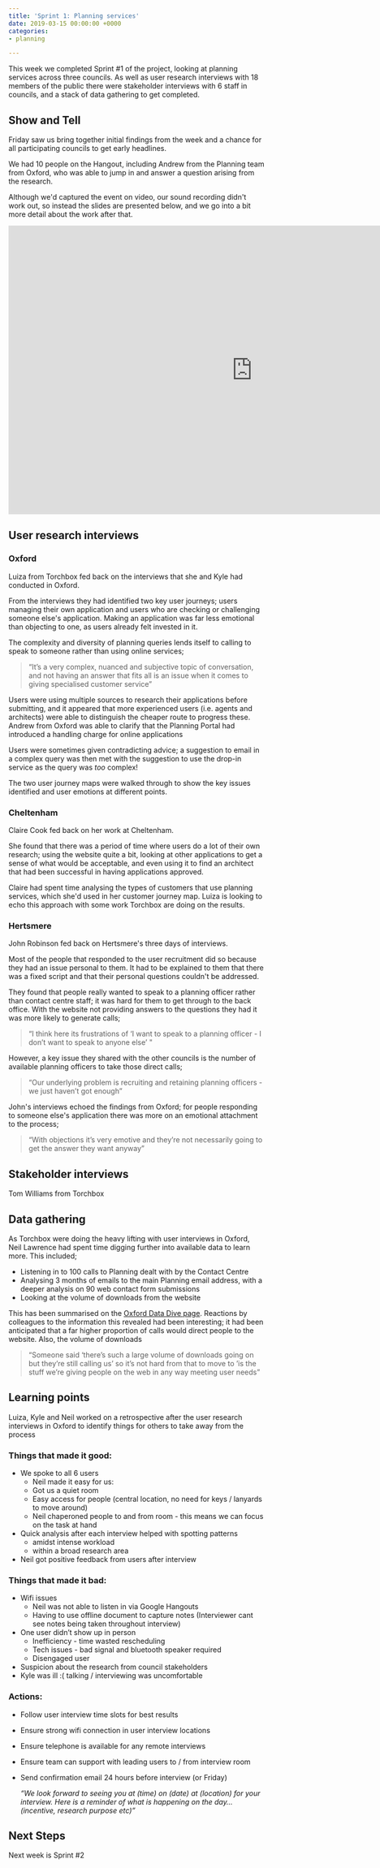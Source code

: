 ```yaml
---
title: 'Sprint 1: Planning services'
date: 2019-03-15 00:00:00 +0000
categories:
- planning

---
```

This week we completed Sprint #1 of the project, looking at planning services across three councils. As well as user research interviews with 18 members of the public there were stakeholder interviews with 6 staff in councils, and a stack of data gathering to get completed.

## Show and Tell

Friday saw us bring together initial findings from the week and a chance for all participating councils to get early headlines.

We had 10 people on the Hangout, including Andrew from the Planning team from Oxford, who was able to jump in and answer a question arising from the research.

Although we'd captured the event on video, our sound recording didn't work out, so instead the slides are presented below, and we go into a bit more detail about the work after that.

<iframe src="https://docs.google.com/presentation/d/e/2PACX-1vRL60AkTgPt42DSsPPfXepnQca6IR7iircKCS7ixlylSyPr0m_S6GRi94dUAH41u5nNAuIB_vXlN4jO/embed?start=false&loop=false&delayms=5000" frameborder="0" width="960" height="569" allowfullscreen="true" mozallowfullscreen="true" webkitallowfullscreen="true"></iframe>

## User research interviews

### Oxford

Luiza from Torchbox fed back on the interviews that she and Kyle had conducted in Oxford.

From the interviews they had identified two key user journeys; users managing their own application and users  who are checking or challenging someone else's application. Making an application was far less emotional than objecting to one, as users already felt invested in it. 

The complexity and diversity of planning queries lends itself to calling to speak to someone rather than using online services; 

> “It’s a very complex, nuanced and subjective topic of conversation, and not having an answer that fits all is an issue when it comes to giving specialised customer service”

Users were using multiple sources to research their applications before submitting, and it appeared that more experienced users (i.e. agents and architects) were able to distinguish the cheaper route to progress these. Andrew from Oxford was able to clarify that the Planning Portal had introduced a handling charge for online applications

Users were sometimes given contradicting advice; a suggestion to email in a complex query was then met with the suggestion to use the drop-in service as the query was _too_ complex!

The two user journey maps were walked through to show the key issues identified and user emotions at different points.

### Cheltenham

Claire Cook fed back on her work at Cheltenham.

She found that there was a period of time where users do a lot of their own research; using the website quite a bit, looking at other applications to get a sense of what would be acceptable, and even using it to find an architect that had been successful in having applications approved. 

Claire had spent time analysing the types of customers that use planning services, which she'd used in her customer journey map. Luiza is looking to echo this approach with some work Torchbox are doing on the results.

### Hertsmere

John Robinson fed back on Hertsmere's three days of interviews.

Most of the people that responded to the user recruitment did so because they had an issue personal to them. It had to be explained to them that there was a fixed script and that their personal questions couldn't be addressed.

They found that people really wanted to speak to a planning officer rather than contact centre staff; it was hard for them to get through to the back office. With the website not providing answers to the questions they had it was more likely to generate calls;

> “I think here its frustrations of ‘I want to speak to a planning officer - I don’t want to speak to anyone else’ "

However, a key issue they shared with the other councils is  the number of available planning officers to take those direct calls;

> “Our underlying problem is recruiting and retaining planning officers - we just haven’t got enough”

John's interviews echoed the findings from Oxford; for people responding to someone else's application there was more on an emotional attachment to the process;

> “With objections it’s very emotive and they’re not necessarily going to get the answer they want anyway”

## Stakeholder interviews

Tom Williams from Torchbox 

## Data gathering

As Torchbox were doing the heavy lifting with user interviews in Oxford, Neil Lawrence had spent time digging further into available data to learn more. This included;

* Listening in to 100 calls to Planning dealt with by the Contact Centre
* Analysing 3 months of emails to the main Planning email address, with a deeper analysis on 90 web contact form submissions
* Looking at the volume of downloads from the website

This has been summarised on the [Oxford Data Dive page](/data-dive-planning-service-oxford-city-council/). Reactions by colleagues to the information this revealed had been interesting; it had been anticipated that a far higher proportion of calls would direct people to the website. Also, the volume of downloads

> “Someone said ‘there’s such a large volume of downloads going on but they’re still calling us’ so it’s not hard from that to move to ’is the stuff we’re giving people on the web in any way meeting user needs”

## Learning points

Luiza, Kyle and Neil worked on a retrospective after the user research interviews in Oxford to identify things for others to take away from the process

### Things that made it good:

* We spoke to all 6 users
  * Neil made it easy for us:
  * Got us a quiet room
  * Easy access for people (central location, no need for keys / lanyards to move around)
  * Neil chaperoned people to and from room - this means we can focus on the task at hand
* Quick analysis after each interview helped with spotting patterns
  * amidst intense workload
  * within a broad research area
* Neil got positive feedback from users after interview  

### Things that made it bad:

* Wifi issues
  * Neil was not able to listen in via Google Hangouts
  * Having to use offline document to capture notes (Interviewer cant see notes being taken throughout interview)
* One user didn’t show up in person 
  * Inefficiency - time wasted rescheduling
  * Tech issues - bad signal and bluetooth speaker required
  * Disengaged user
* Suspicion about the research from council stakeholders
* Kyle was ill :( talking / interviewing was uncomfortable

### Actions:

* Follow user interview time slots for best results
* Ensure strong wifi connection in user interview locations
* Ensure telephone is available for any remote interviews
* Ensure team can support with leading users to / from interview room
* Send confirmation email 24 hours before interview (or Friday)

  _“We look forward to seeing you at (time) on (date) at (location) for your interview. Here is a reminder of what is happening on the day… (incentive, research purpose etc)”_

## Next Steps

Next week is Sprint #2